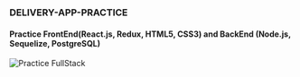 ###  DELIVERY-APP-PRACTICE
####  Practice FrontEnd(React.js, Redux, HTML5, CSS3) and BackEnd (Node.js, Sequelize, PostgreSQL)
![ Practice FullStack](![image](https://user-images.githubusercontent.com/73033363/119357323-cd865980-bc7d-11eb-8a5b-5ca0d639cef9.png))

